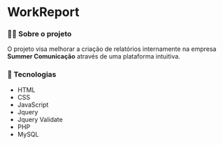 # WorkReport

### 👨‍💻 Sobre o projeto
O projeto visa melhorar a criação de relatórios internamente na empresa **Summer Comunicação** através de uma plataforma intuitiva.

### 🚀 Tecnologias
- HTML
- CSS
- JavaScript
- Jquery
- Jquery Validate
- PHP
- MySQL
